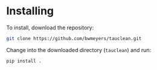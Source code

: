 # Installing

To install, download the repository:

```bash
git clone https://github.com/bwmeyers/tauclean.git
```

Change into the downloaded directory (`tauclean`) and run:

```bash
pip install .
```
